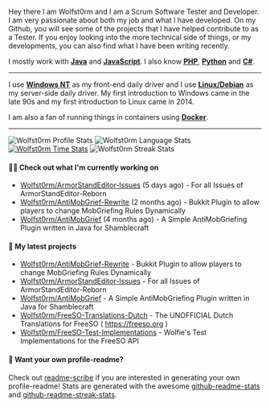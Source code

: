 Hey there I am Wolfst0rm and I am a Scrum Software Tester and Developer. I am very passionate about both my job and what I have developed. On my Github, you will see some of the projects that I have helped contribute to as a Tester. If you enjoy looking into the more technical side of things, or my developments, you can also find what I have been writing recently.

I mostly work with [**Java**](http://github.com/topics/java) and [**JavaScript**](http://github.com/topics/javascript). I also know [**PHP**](https://github.com/topics/php), [**Python**](https://github.com/topics/python) and [**C#**](https://github.com/topics/csharp).

----

I use [**Windows NT**](https://github.com/topics/windows) as my front-end daily driver and I use [**Linux/Debian**](https://github.com/topics/linux) as my server-side daily driver.  My first introduction to Windows came in the late 90s and my first introduction to Linux came in 2014. 

I am also a fan of running things in containers using [**Docker**](https://github.com/topics/docker). 

----

![Wolfst0rm Profile Stats](https://github-readme-stats.vercel.app/api?username=Wolfst0rm&show_icons=true&theme=dark&count_private=true&icon_color=0075ff&include_all_commits=true)
![Wolfst0rm Language Stats](https://github-readme-stats.vercel.app/api/top-langs/?username=Wolfst0rm&layout=compact&theme=dark&icon_color=0075ff&show_icons=true&langs_count=10)
[![Wolfst0rm Time Stats](https://github-readme-stats.vercel.app/api/wakatime?username=Wolfst0rm&theme=dark&layout=compact&langs_count=10)](https://wakatime.com/@Wolfst0rm)
![Wolfst0rm Streak Stats](http://github-readme-streak-stats.herokuapp.com?user=Wolfst0rm&theme=dark)

#### 👨‍💻 Check out what I'm currently working on

- [Wolfst0rm/ArmorStandEditor-Issues](https://github.com/Wolfst0rm/ArmorStandEditor-Issues) (5 days ago) - For all Issues of ArmorStandEditor-Reborn
- [Wolfst0rm/AntiMobGrief-Rewrite](https://github.com/Wolfst0rm/AntiMobGrief-Rewrite) (2 months ago) - Bukkit Plugin to allow players to change MobGriefing Rules Dynamically
- [Wolfst0rm/AntiMobGrief](https://github.com/Wolfst0rm/AntiMobGrief) (4 months ago) - A Simple AntiMobGriefing Plugin written in Java for Shamblecraft

#### 🌱 My latest projects

- [Wolfst0rm/AntiMobGrief-Rewrite](https://github.com/Wolfst0rm/AntiMobGrief-Rewrite) - Bukkit Plugin to allow players to change MobGriefing Rules Dynamically
- [Wolfst0rm/ArmorStandEditor-Issues](https://github.com/Wolfst0rm/ArmorStandEditor-Issues) - For all Issues of ArmorStandEditor-Reborn
- [Wolfst0rm/AntiMobGrief](https://github.com/Wolfst0rm/AntiMobGrief) - A Simple AntiMobGriefing Plugin written in Java for Shamblecraft
- [Wolfst0rm/FreeSO-Translations-Dutch](https://github.com/Wolfst0rm/FreeSO-Translations-Dutch) - The UNOFFICIAL Dutch Translations for FreeSO ( https://freeso.org )
- [Wolfst0rm/FreeSO-Test-Implementations](https://github.com/Wolfst0rm/FreeSO-Test-Implementations) - Wolfie&#39;s Test Implementations for the FreeSO API

#### 📇 Want your own profile-readme?
Check out [readme-scribe](https://github.com/muesli/readme-scribe) if you are interested in generating your own profile-readme!
Stats are generated with the awesome [github-readme-stats](https://github.com/anuraghazra/github-readme-stats) and [github-readme-streak-stats](https://github.com/DenverCoder1/github-readme-streak-stats).
